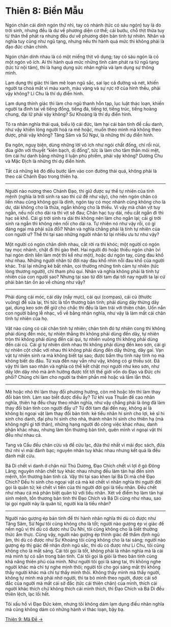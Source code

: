 # Thiên 8: Biền Mẫu

Ngón chân cái dính ngón thứ nhì, tay có nhánh (tức có sáu ngón) tuy là do trời
sinh, nhưng đều là dư về phương diện cơ thể; cái bướu, chỗ thịt thừa tuy từ thân
thể phát ra nhưng đều dư về phương diện bản tính tự nhiên. Nhân và nghĩa tuy
cũng như ngũ tạng, nhưng nếu thi hành quá mức thì không phải là đạo đức chân
chính.

Ngón chân dính nhau là có một miếng thịt vô dụng; tay có sáu ngón là có một ngón
vô ích. Ai thi hành quá mức những tình cảm phát ra từ ngũ tạng (tức từ nội tâm),
thì là hạng dụng sức nhân nghĩa và lạm dụng sự thông minh.

Lạm dụng thị giác thì làm mê loạn ngũ sắc, sai lạc cả đường và nét, khiến người
ta choá mắt vì màu xanh, màu vàng và sự rực rỡ của hình thêu, phải vậy không? Li
Chu là thí dụ điển hình.

Lạm dụng thính giác thì làm cho ngũ thanh hỗn tạp, lục luật thác loạn, khiến
người ta đinh tai về tiếng đồng, tiếng đá, tiếng tơ, tiếng trúc, tiếng hoàng
chung, đại lữ phải vậy không? Sư Khoáng là thí dụ điển hình.

Tỏ ra nhân nghĩa thái quá, biểu lộ cái đức, làm hại cái bản tính để cầu danh,
như vậy khiến lòng người hoá ra mê hoặc, muốn theo mình mà không theo được, phải
vậy không? Tăng Sâm và Sử Ngư, là những thí dụ điển hình.

Đa ngôn, nguỵ biện, dùng những lời vô ích như ngói chất đống, chỉ rối nùi, đùa
giỡn với thuyết “kiên bạch, dị đồng”, tức là làm cho tâm thần mỏi mệt, tìm cái
hư danh bằng những lí luận phù phiếm, phải vậy không? Dương Chu và Mặc Địch là
những thí dụ điển hình.

Tất cả những kẻ đó đều bước lầm vào con đường thái quá, không phải là theo cái
Chánh Đạo trong thiên hạ.

***

Người nào nương theo Chánh Đạo, thì giữ được sự thể tự nhiên của tính mệnh
(nghĩa là trời sinh ra sao thì cứ để như vậy), cho nên ngón chân có liền nhau
cũng không gọi là dính, ngón tay có mọc nhánh cũng không cho là dư, dài không
cho là thừa, ngắn không cho là thiếu. Vì vậy mà chân vịt tuy ngắn, nếu nối cho
dài ra thì vịt sẽ đau; Chân hạc tuy dài, nếu cắt ngắn đi thì hạc sẽ khổ. Cái gì
trời sinh ra dài thì không nên làm cho ngắn lại; cái gì trời sinh ra ngắn thì
không nên nối cho dài ra. Tự nhiên nó như vậy rồi, có gì đáng ngại mà phải sửa
đổi? Nhân và nghĩa chẳng phải là tính tự nhiên của con người ư? Thế thì tại sao
những người nhân từ lại nhiều ưu tư như vậy?

Một người có ngón chân dính nhau, cắt rời ra thì khóc; một người có ngón tay mọc
nhánh, chặt đi thì gào thét. Hai người đó hoặc thiếu ngón chân (vì hai ngón dính
liền làm một thì kể như một), hoặc dư ngón tay, cũng đau khổ như nhau. Những
người nhân từ đời nay đau khổ nhìn nỗi đau khổ của người khác. Trái lại những kẻ
bất nhân, coi thường những tình cảm tự nhiên (tức lòng thương người), chỉ tham
phú quí. Nhân và nghĩa không phải là tính tự nhiên của con người sao? Nhưng tại
sao từ đời tam đại tới nay người ta lại cứ phải bàn tán ồn ào về chúng như vậy?

***

Phải dùng cái móc, cái dây (nẩy mực), cái qui (compas), cái củ (thước vuông) để
sửa lại, thì tức là tổn thương bản tính; phải dùng dây thừng dây gai, dùng keo
sơn để giữ cho chắc thì đều là làm trái với thiên chân. Uốn nắn con người bằng
lễ nhạc, vỗ về bằng nhân nghĩa, như vậy là làm mất cái chân tính tự nhiên của
họ.

Vật nào cũng có cái chân tính tự nhiên; chân tính đó tự nhiên cong thì không
phải dùng đến móc, tự nhiên thẳng thì không phải dùng đến dây, tự nhiên tròn
thì không phải dùng đến cái qui, tự nhiên vuông thì không phải dùng đến cái củ.
Cái gì tự nhiên dính nhau thì không phải dùng đến keo sơn, cái gì tự nhiên cột
chắc với nhau thì không phải dùng đến dây thừng, dây gai. Vạn vật tự nhiên sinh
ra mà không biết tại sao; được bẩm thụ tính này tính nọ mà không biết do đâu. Từ
xưa đến nay vẫn như vậy, không có gì thiếu sót. Đã vậy thì làm sao nhân và nghĩa
có thể kết chặt mọi người như keo sơn, như dây lớn dây nhỏ mà ảnh hưởng được tốt
tới thế giới vốn do Đạo và Đức chi phối? Chúng chỉ làm cho người ta thêm phần mê
hoặc và lầm lẫn thôi.

***

Mê hoặc nhỏ thì làm thay đổi phương hướng, còn mê hoặc lớn thì làm thay đổi bản
tính. Làm sao biết được điều ấy? Từ khi vua Thuấn đề cao nhân nghĩa, thiên hạ
đều chạy theo nhân nghĩa, như vậy chẳng phải là ông đã làm thay đổi bản tính con
người đấy ư? Từ đời tam đại đến nay, không ai là không bị ngoại vật làm thay đổi
bản tính: kẻ tiểu nhân hi sinh cho lợi, kẻ sĩ hi sinh cho danh, đại phu hi sinh
cho nhà, thánh nhân hi sinh cho thiên hạ (mà không nghĩ gì tới thân), những hạng
người đó công việc khác nhau, danh phận khác nhau, nhưng làm tổn thương bản
tính, quên mình vì ngoại vật thì đều như nhau cả.

Tang và Cấu đều chăn cừu và để cừu lạc, đứa thứ nhất vì mải đọc sách, đứa thứ
nhì vì mải đánh bạc; nguyên nhân tuy khác nhau nhưng kết quả là đều đánh mất
cừu.

Bá Di chết vì danh ở chân núi Thú Dương, Đạo Chích chết vì lợi ở gò Đông Lăng;
nguyên nhân chết tuy khác nhau nhưng đều làm tàn hại đến sinh mệnh, tổn thương
bản tính cả. Vậy thì tại sao khen lại Bá Di mà chê Đạo Chích? Đều hi sinh cho
ngoại vật cả mà kẻ chết vì nhân nghĩa thì người đời gọi là quân tử; kẻ chết vì
tiền của thì người đời gọi là tiểu nhân. Đều chết như nhau cả mà phân biệt quân
tử với tiểu nhân. Xét về điểm họ làm tàn hại sinh mệnh, tổn thương bản tính thì
Đạo Chích và Bá Di cũng như nhau, sao lại gọi người này là quân tử, người kia là
tiểu nhân?

***

Người nào gượng ép bản tính để thi hành nhân nghĩa thì dù có được như Tăng Sâm,
Sử Ngư tôi cũng không cho là tốt; người nào gượng ép vị giác để nếm ngũ vị thì
dù có được như Du Nhi, tôi cũng không cho là biết thưởng thức ẩm thực. Cũng vậy,
người nào gượng ép thính giác để thẩm định ngũ âm, thì dù có được như Sư Khoáng
tôi cũng không cho là tai sáng; người nào gượng ép thị giác để nhận định ngũ
sắc, thì dù có được như Li Chu, tôi cũng không cho là mắt sáng. Cái tôi gọi là
tốt, không phải là nhân nghĩa mà là cái mà mình tự có sẵn trong bản tính. Cái
tôi gọi là giỏi là theo bản tính cùng khả năng thiên phú của mình. Như người tôi
gọi là sáng tai, thì không nghe người khác mà chỉ tự nghe mình thôi; người tôi
cho gọi sáng mắt thì không thấy người khác mà chỉ tự thấy mình thôi. Không thấy
mình mà thấy người, không tự mình mà phải nhờ người, thì ta bỏ mình theo người,
được cái sở đắc của người mà mất cái sở đắc (tức cái thiên chân) của mình, thích
cái người khác thích chứ không thích cái mình thích, thì Đạo Chích và Bá Di đều
thiên lệch, lạc lối hết.

Tôi xấu hổ vì Đạo Đức kém, nhưng tôi không dám lạm dụng điều nhân nghĩa mà cũng
không dám có những hành vi thác loạn, bậy bạ.

[Thiên 9: Mã Đề &rarr;](https://github.com/semiarthanoian/sach-trang-tu/blob/master/contents/09-ma-de.md)
